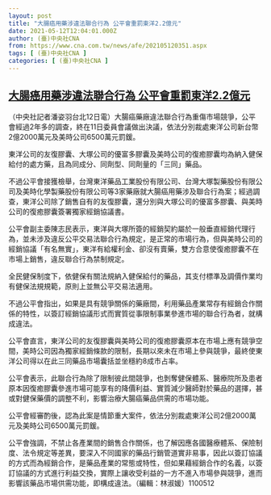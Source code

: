 ```yaml
---
layout: post
title: "大腸癌用藥涉違法聯合行為 公平會重罰東洋2.2億元"
date: 2021-05-12T12:04:01.000Z
author: (臺)中央社CNA
from: https://www.cna.com.tw/news/afe/202105120351.aspx
tags: [ (臺)中央社CNA ]
categories: [ (臺)中央社CNA ]
---
```

<!--1620821041000-->
[大腸癌用藥涉違法聯合行為 公平會重罰東洋2.2億元](https://www.cna.com.tw/news/afe/202105120351.aspx)
------

<div>
<div></div><div class="paragraph"><p>（中央社記者潘姿羽台北12日電）大腸癌藥廠違法聯合行為重傷市場競爭，公平會經過2年多的調查，終在11日委員會議做出決議，依法分別裁處東洋公司新台幣2億2000萬元及美時公司6500萬元罰鍰。</p><p>東洋公司的友復膠囊、大塚公司的優富多膠囊及美時公司的復癒膠囊均為納入健保給付的處方藥，且為同成分、同劑型、同劑量的「三同」藥品。</p><p>不過公平會接獲檢舉，台灣東洋藥品工業股份有限公司、台灣大塚製藥股份有限公司及美時化學製藥股份有限公司等3家藥廠就大腸癌用藥涉及聯合行為案；經過調查，東洋公司除了銷售自有的友復膠囊，還分別與大塚公司的優富多膠囊、與美時公司的復癒膠囊簽署獨家經銷協議書。</p><p>公平會副主委陳志民表示，東洋與大塚所簽的經銷契約屬於一般垂直經銷代理行為，並未涉及違反公平交易法聯合行為規定，是正常的市場行為，但與美時公司的經銷協議「有名無實」，東洋有給權利金、卻沒有賣藥，雙方合意使復癒膠囊不在市場上銷售，違反聯合行為禁制規定。</p><p>全民健保制度下，依健保有關法規納入健保給付的藥品，其支付標準及調價作業均有健保法規規範，原則上並無公平交易法適用。</p><p>不過公平會指出，如果是具有競爭關係的藥廠間，利用藥品產業常存有經銷合作關係的特性，以簽訂經銷協議形式而實質從事限制事業參進市場的聯合行為者，就構成違法。</p><p>公平會直言，東洋公司的友復膠囊與美時公司的復癒膠囊原本在市場上應有競爭空間，美時公司因為獨家經銷條款的限制，長期以來未在市場上參與競爭，最終使東洋公司得以在此三同藥品市場囊括並坐穩約8成市占率。</p><p>公平會表示，此聯合行為除了限制彼此間競爭，也剝奪健保體系、醫療院所及患者原本因復癒膠囊參進市場可能享有的降價利益、實質減少醫師對於藥品的選擇，甚或對健保藥價的調整不利，影響治療大腸癌藥品供需的市場功能。</p><p>公平會經審酌後，認為此案是情節重大案件，依法分別裁處東洋公司2億2000萬元及美時公司6500萬元罰鍰。</p><p>公平會強調，不禁止各產業間的銷售合作關係，也了解因應各國醫療體系、保險制度、法令規定等差異，要深入不同國家的藥品行銷管道實非易事，因此以簽訂協議的方式而為經銷合作，是藥品產業的常態或特性，但如果藉經銷合作的名義，以簽訂協議的方式進行利益交換，實際上讓收受利益的一方不進入市場參與競爭，進而影響該藥品市場供需功能，即構成違法。（編輯：林淑媛）1100512</p></div>
</div>
